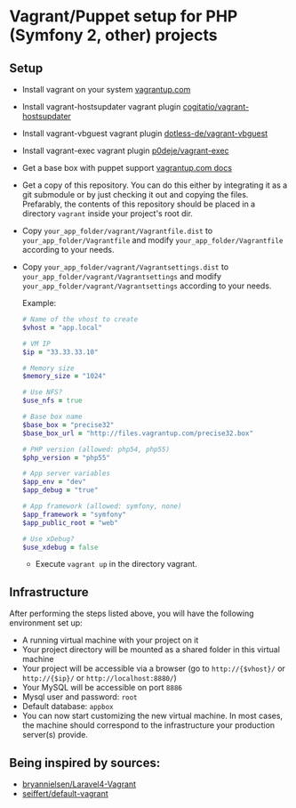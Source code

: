 # Vagrant/Puppet setup for PHP (Symfony 2, other) projects

## Setup

-   Install vagrant on your system [vagrantup.com](http://vagrantup.com/v1/docs/getting-started/index.html)

-   Install vagrant-hostsupdater vagrant plugin [cogitatio/vagrant-hostsupdater](https://github.com/cogitatio/vagrant-hostsupdater)

-   Install vagrant-vbguest vagrant plugin [dotless-de/vagrant-vbguest](https://github.com/dotless-de/vagrant-vbguest)

-   Install vagrant-exec vagrant plugin [p0deje/vagrant-exec](https://github.com/p0deje/vagrant-exec)

-   Get a base box with puppet support [vagrantup.com docs](http://vagrantup.com/v1/docs/getting-started/boxes.html)

-   Get a copy of this repository. You can do this either by integrating it as a git submodule or by just checking it out and copying the files.
    Prefarably, the contents of this repository should be placed in a directory `vagrant` inside your project's root dir.

-   Copy `your_app_folder/vagrant/Vagrantfile.dist` to `your_app_folder/Vagrantfile` and modify `your_app_folder/Vagrantfile` according to your needs.

-   Copy `your_app_folder/vagrant/Vagrantsettings.dist` to `your_app_folder/vagrant/Vagrantsettings` and modify `your_app_folder/vagrant/Vagrantsettings` according to your needs.

    Example:
    ```ruby
    # Name of the vhost to create
    $vhost = "app.local"

    # VM IP
    $ip = "33.33.33.10"

    # Memory size
    $memory_size = "1024"

    # Use NFS?
    $use_nfs = true

    # Base box name
    $base_box = "precise32"
    $base_box_url = "http://files.vagrantup.com/precise32.box"

    # PHP version (allowed: php54, php55)
    $php_version = "php55"

    # App server variables
    $app_env = "dev"
    $app_debug = "true"

    # App framework (allowed: symfony, none)
    $app_framework = "symfony"
    $app_public_root = "web"

    # Use xDebug?
    $use_xdebug = false
    ```
    -   Execute `vagrant up` in the directory vagrant.

## Infrastructure

After performing the steps listed above, you will have the following environment set up:

- A running virtual machine with your project on it
- Your project directory will be mounted as a shared folder in this virtual machine
- Your project will be accessible via a browser (go to `http://{$vhost}/` or `http://{$ip}/` or `http://localhost:8880/`)
- Your MySQL will be accessible on port `8886`
- Mysql user and password: `root`
- Default database: `appbox`
- You can now start customizing the new virtual machine. In most cases, the machine should correspond to the infrastructure your production server(s) provide.

## Being inspired by sources:

* [bryannielsen/Laravel4-Vagrant](https://github.com/bryannielsen/Laravel4-Vagrant)
* [seiffert/default-vagrant](https://github.com/seiffert/default-vagrant)
